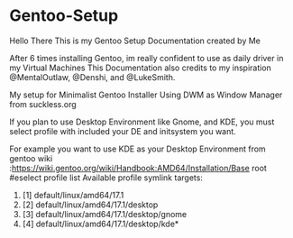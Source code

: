 # Gentoo-Setup
Hello There 
This is my Gentoo Setup Documentation created by Me

After 6 times installing Gentoo, im really confident to use as daily driver in my Virtual Machines
This Documentation also credits to my inspiration @MentalOutlaw, @Denshi, and @LukeSmith.

My setup for Minimalist Gentoo Installer Using DWM as Window Manager from suckless.org

If you plan to use Desktop Environment like Gnome, and KDE, you must select profile with included your DE and initsystem you want. 

For example you want to use KDE as your Desktop Environment from gentoo wiki :https://wiki.gentoo.org/wiki/Handbook:AMD64/Installation/Base
root #eselect profile list
Available profile symlink targets:
1.  [1]   default/linux/amd64/17.1 
2.  [2]   default/linux/amd64/17.1/desktop
3.  [3]   default/linux/amd64/17.1/desktop/gnome
4.  [4]   default/linux/amd64/17.1/desktop/kde*
